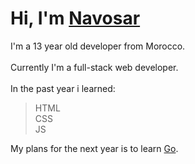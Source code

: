 # Hi, I'm <a href="https://github.com/navosar">Navosar</a>

I'm a 13 year old developer from Morocco.<br><br>
Currently I'm a full-stack web developer.<br><br>
In the past year i learned:<br>
> HTML<br>
> CSS<br>
> JS<br>

My plans for the next year is to learn <a href="https://go.dev/">Go</a>.
